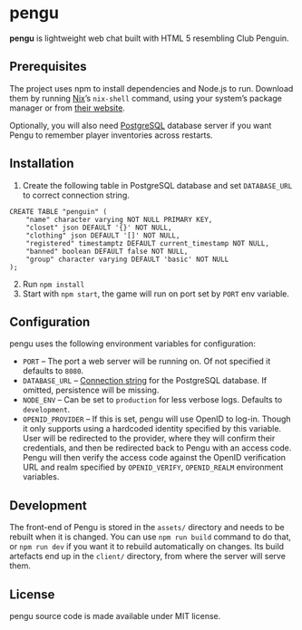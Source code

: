 # pengu

**pengu** is lightweight web chat built with HTML 5 resembling Club Penguin.

## Prerequisites

The project uses npm to install dependencies and Node.js to run. Download them by running [Nix](https://nixos.org/download.html)’s `nix-shell` command, using your system’s package manager or from [their website](https://nodejs.org/en/).

Optionally, you will also need [PostgreSQL](https://www.postgresql.org/) database server if you want Pengu to remember player inventories across restarts.

## Installation

1. Create the following table in PostgreSQL database and set `DATABASE_URL` to correct connection string.

```
CREATE TABLE "penguin" (
	"name" character varying NOT NULL PRIMARY KEY,
	"closet" json DEFAULT '{}' NOT NULL,
	"clothing" json DEFAULT '[]' NOT NULL,
	"registered" timestamptz DEFAULT current_timestamp NOT NULL,
	"banned" boolean DEFAULT false NOT NULL,
	"group" character varying DEFAULT 'basic' NOT NULL
);
```

2. Run `npm install`
3. Start with `npm start`, the game will run on port set by `PORT` env variable.

## Configuration

pengu uses the following environment variables for configuration:

* `PORT` – The port a web server will be running on. Of not specified it defaults to `8080`.
* `DATABASE_URL` – [Connection string](https://node-postgres.com/features/connecting/#connection-uri) for the PostgreSQL database. If omitted, persistence will be missing.
* `NODE_ENV` – Can be set to `production` for less verbose logs. Defaults to `development`.
* `OPENID_PROVIDER` – If this is set, pengu will use OpenID to log-in. Though it only supports using a hardcoded identity specified by this variable. User will be redirected to the provider, where they will confirm their credentials, and then be redirected back to Pengu with an access code. Pengu will then verify the access code against the OpenID verification URL and realm specified by `OPENID_VERIFY`, `OPENID_REALM` environment variables.

## Development

The front-end of Pengu is stored in the `assets/` directory and needs to be rebuilt when it is changed. You can use `npm run build` command to do that, or `npm run dev` if you want it to rebuild automatically on changes. Its build artefacts end up in the `client/` directory, from where the server will serve them.

## License

pengu source code is made available under MIT license.

